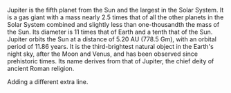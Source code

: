 Jupiter is the fifth planet from the Sun and the largest in the Solar System. It is a gas giant with a mass nearly 2.5 times that of all the other planets in the Solar System combined and slightly less than one-thousandth the mass of the Sun. Its diameter is 11 times that of Earth and a tenth that of the Sun. Jupiter orbits the Sun at a distance of 5.20 AU (778.5 Gm), with an orbital period of 11.86 years. It is the third-brightest natural object in the Earth's night sky, after the Moon and Venus, and has been observed since prehistoric times. Its name derives from that of Jupiter, the chief deity of ancient Roman religion.

Adding a different extra line.
